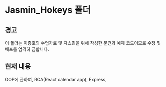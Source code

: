 Jasmin_Hokeys 폴더
=================

## 경고 
이 폴더는 이종호의 수업자료 및 자스민을 위해 작성한 문건과 예제 코드이므로 수정 및 배포를 엄격히 금합니다. 

## 현재 내용
OOP에 관하여,
RCA(React calendar app), 
Express,